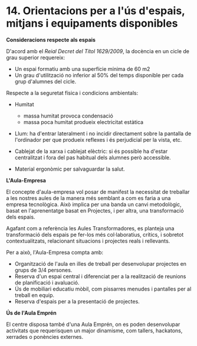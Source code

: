 

# 14. Orientacions per a l'ús d'espais, mitjans i equipaments disponibles 


<!-- Del que ja teniem a la plantilla-->

**Consideracions respecte als espais**

D'acord amb el *Reial Decret del Títol 1629/2009*, la docència en un cicle de grau superior requereix:

* Un espai formatiu amb una superfície mínima de 60 m2
* Un grau d'utilització no inferior al 50% del temps disponible per cada grup d'alumnes del cicle. 

Respecte a la seguretat física i condicions ambientals:

- Humitat
     - massa humitat provoca condensació 
     - massa poca humitat produeix electricitat estàtica 

- Llum: ha d'entrar lateralment i no incidir directament sobre la pantalla de l'ordinador per que produeix reflexes i és perjudicial per la vista, etc. 

- Cablejat de la xarxa i cablejat elèctric: si és possible ha d'estar centralitzat i fora del pas habitual dels alumnes però accessible. 

- Material ergonòmic per salvaguardar la salut.

**L'Aula-Empresa**

El concepte d'aula-empresa vol posar de manifest la necessitat de treballar a les nostres aules de la manera més semblant a com es faria a una empresa tecnològica. Això implica per una banda un canvi metodològic, basat en l'aprenentatge basat en Projectes, i per altra, una transformació dels espais.

Agafant com a referència les Aules Transformadores, es planteja una transformació dels espais pe fer-los més col·laboratius, crítics, i sobretot contextualitzats, relacionant situacions i projectes reals i rellevants.

Per a això, l'Aula-Empresa compta amb:

* Organització de l'aula en illes de treball per desenvolupar projectes en grups de 3/4 persones.
* Reserva d'un espai central i diferenciat per a la realització de reunions de planificació i avaluació.
* Ús de mobiliari educatiu mòbil, com pissarres menudes i pantalles per al treball en equip.
* Reserva d'espais per a la presentació de projectes.

**Ús de l'Aula Emprén**

El centre disposa també d'una Aula Emprén, on es poden desenvolupar activitats que requerisquen un major dinamisme, com tallers, hackatons, xerrades o ponències externes.

<!-- 
Per a poder optimitzar els espais del centre, serà important incloure criteris clars per a coordinar l'ús compartit dels recursos entre els diferents mòduls i grups. Els espais com ara  tallers,  laboratoris,  aules  tècniques  o  àrees  especialitzades  han  d'estar adequadament organitzats i optimitzats per a dur a terme d'activitats  que  permeten aconseguir els RA. Es poden establir prioritats o protocols d'ús d'espais com les aules ATECA, EMPRÉN o altres similars. 

-->
